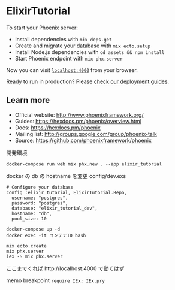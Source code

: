 # ElixirTutorial

To start your Phoenix server:

  * Install dependencies with `mix deps.get`
  * Create and migrate your database with `mix ecto.setup`
  * Install Node.js dependencies with `cd assets && npm install`
  * Start Phoenix endpoint with `mix phx.server`

Now you can visit [`localhost:4000`](http://localhost:4000) from your browser.

Ready to run in production? Please [check our deployment guides](https://hexdocs.pm/phoenix/deployment.html).

## Learn more

  * Official website: http://www.phoenixframework.org/
  * Guides: https://hexdocs.pm/phoenix/overview.html
  * Docs: https://hexdocs.pm/phoenix
  * Mailing list: http://groups.google.com/group/phoenix-talk
  * Source: https://github.com/phoenixframework/phoenix

  開発環境
  ```
  docker-compose run web mix phx.new . --app elixir_tutorial
  ```
  docker の db の hostname を変更
  config/dev.exs

  ```
  # Configure your database
  config :elixir_tutorial, ElixirTutorial.Repo,
    username: "postgres",
    password: "postgres",
    database: "elixir_tutorial_dev",
    hostname: "db",
    pool_size: 10
  ```

  ```
  docker-compose up -d
  docker exec -it コンテナID bash
  ```

```
mix ecto.create
mix phx.server
iex -S mix phx.server
```

  ここまでくれば
  http://localhost:4000
  で動くはず

  memo
  breakpoint
  `require IEx; IEx.pry`